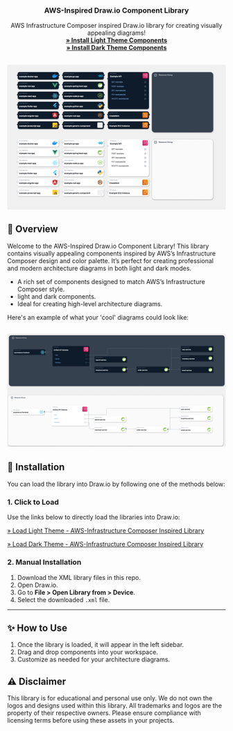 <div align="center">
<h3 align="center">AWS-Inspired Draw.io Component Library</h3>

  <p align="center">
    AWS Infrastructure Composer inspired Draw.io library for creating visually appealing diagrams!
    <br />
<a href="https://app.diagrams.net/?splash=0&clibs=Uhttps%3A%2F%2Fraw.githubusercontent.com%2Falexbaeza%2Faws-infrastructure-composer-drawio-library%2Frefs%2Fheads%2Fmain%2Faws-infrastructure-composer-inspired-light-theme.drawio"><strong>» Install Light Theme Components</strong></a><br>
    <a href="https://app.diagrams.net/?splash=0&clibs=Uhttps%3A%2F%2Fraw.githubusercontent.com%2Falexbaeza%2Faws-infrastructure-composer-drawio-library%2Frefs%2Fheads%2Fmain%2Faws-infrastructure-composer-inspired-dark-theme.drawio"><strong>» Install Dark Theme Components</strong></a>
    <br />
    <br />
  </p>
</div>

![Library Showcase](docs/images/components.drawio.png)

## 🌟 Overview

Welcome to the AWS-Inspired Draw.io Component Library! This library contains visually appealing components inspired by
AWS’s Infrastructure Composer design and color palette. It’s perfect for creating professional and modern architecture
diagrams in both light and dark modes.

- A rich set of components designed to match AWS’s Infrastructure Composer style.
- light and dark components.
- Ideal for creating high-level architecture diagrams.

Here's an example of what your 'cool' diagrams could look like:

![Example HLD Solution](docs/images/example-diagram.drawio.png)
---

## 🚀 Installation

You can load the library into Draw.io by following one of the methods below:

### 1. **Click to Load**

Use the links below to directly load the libraries into Draw.io:

[» Load Light Theme - AWS-Infrastructure Composer Inspired Library](https://app.diagrams.net/?splash=0&clibs=Uhttps%3A%2F%2Fraw.githubusercontent.com%2Falexbaeza%2Faws-infrastructure-composer-drawio-library%2Frefs%2Fheads%2Fmain%2Faws-infrastructure-composer-inspired-light-theme.drawio)

[» Load Dark Theme - AWS-Infrastructure Composer Inspired Library](https://app.diagrams.net/?splash=0&clibs=Uhttps%3A%2F%2Fraw.githubusercontent.com%2Falexbaeza%2Faws-infrastructure-composer-drawio-library%2Frefs%2Fheads%2Fmain%2Faws-infrastructure-composer-inspired-dark-theme.drawio)

### 2. **Manual Installation**

1. Download the XML library files in this repo.
2. Open Draw.io.
3. Go to **File > Open Library from > Device**.
4. Select the downloaded `.xml` file.

---

## ✨ How to Use

1. Once the library is loaded, it will appear in the left sidebar.
2. Drag and drop components into your workspace.
3. Customize as needed for your architecture diagrams.

## ⚠️ Disclaimer

This library is for educational and personal use only. We do not own the logos and designs used within this library. All
trademarks and logos are the property of their respective owners. Please ensure compliance with licensing terms before
using these assets in your projects.

